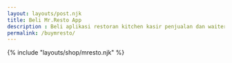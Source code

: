 ```yaml
---
layout: layouts/post.njk
title: Beli Mr.Resto App
description : Beli aplikasi restoran kitchen kasir penjualan dan waiters order restoran cafe rumah makan lengkap website.
permalink: /buymresto/
---
```


{% include "layouts/shop/mresto.njk" %}
